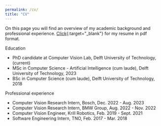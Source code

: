 ```yaml
---
permalink: /cv/
title: "CV"
---
```


On this page you will find an overview of my academic background and professional experience. [Click](https://drive.google.com/file/d/1we-y3MNwgj8yWl6toP_oZTpGoHlCJq-F/view?usp=share_link){:target="_blank"} for my resume in pdf format.

Education
* PhD candidate at Computer Vision Lab, Delft University of Technology, (current)
* MSc in Computer Science - Artificial Intelligence (cum laude), Delft University of Technology, 2023
* BSc in Computer Science (cum laude), Delft University of Technology, 2018

Professional experience
* Computer Vision Research Intern, Bosch, Dec. 2022 - Aug. 2023
* Computer Vision Research Intern, BMW Group, Aug. 2022 - Nov. 2022
* Computer Vision Engineer, Krill Robotics, Feb. 2019 - Sept. 2021
* Software Engineering Intern, TNO, Feb. 2017 - Mar. 2018

